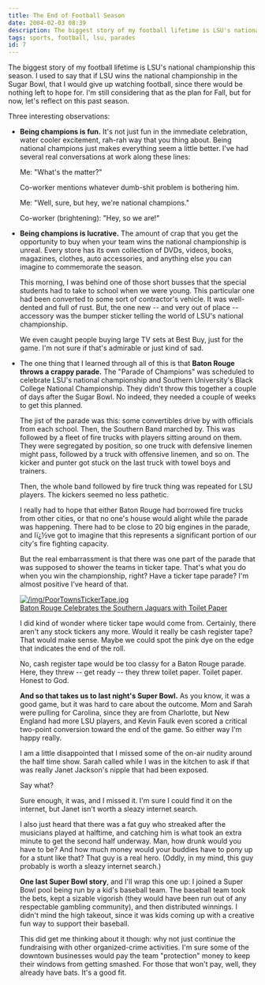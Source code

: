 ```yaml
---
title: The End of Football Season
date: 2004-02-03 08:39
description: The biggest story of my football lifetime is LSU's national championship this season.  I used to say that if LSU wins the national championship in the Sugar Bowl, that I would give up watching football, since there would be nothing left to hope for.  I'm still considering that as the plan for Fall, but for now, let's reflect on this past season.
tags: sports, football, lsu, parades
id: 7
---
```

The biggest story of my football lifetime is LSU's national championship this season.  I used to say that if LSU wins the national championship in the Sugar Bowl, that I would give up watching football, since there would be nothing left to hope for.  I'm still considering that as the plan for Fall, but for now, let's reflect on this past season.

Three interesting observations:

<ul><li><p>  <b>Being champions is fun.</b>  It's not just fun in the immediate celebration, water cooler excitement, rah-rah way that you thing about.  Being national champions just makes everything seem a little better.  I've had several real conversations at work along these lines:</p>

<p>Me:  "What's the matter?"</p>

<p>Co-worker mentions whatever dumb-shit problem is bothering him.</p>

<p>Me:  "Well, sure, but hey, we're national champions."</p>

<p>Co-worker (brightening):  "Hey, so we are!"</p>

</li><li><p><b>Being champions is lucrative.</b>  The amount of crap that you get the opportunity to buy when your team wins the national championship is unreal.  Every store has its own collection of DVDs, videos, books, magazines, clothes, auto accessories, and anything else you can imagine to commemorate the season.  </p>

<p>This morning, I was behind one of those short busses that the special students had to take to school when we were young.  This particular one had been converted to some sort of contractor's vehicle.  It was well-dented and full of rust.  But, the one new -- and very out of place -- accessory was the bumper sticker telling the world of LSU's national championship.
</p>

<p>We even caught people buying large TV sets at Best Buy, just for the game.  I'm not sure if that's admirable or just kind of sad.</p>

</li><li><p>  The one thing that I learned through all of this is that <b>Baton Rouge throws a crappy parade.</b>  The "Parade of Champions" was scheduled to celebrate LSU's national championship and Southern University's Black College National Championship.  They didn't throw this together a couple of days after the Sugar Bowl.  No indeed, they needed a couple of weeks to get this planned.</p>

<p>The jist of the parade was this:  some convertibles drive by with officials from each school.  Then, the Southern Band marched by.  This was followed by a fleet of fire trucks with players sitting around on them.  They were segregated by position, so one truck with defensive linemen might pass, followed by a truck with offensive linemen, and so on.  The kicker and punter got stuck on the last truck with towel boys and trainers.
</p>

<p>Then, the whole band followed by fire truck thing was repeated for LSU players.  The kickers seemed no less pathetic.
</p>

<p>I really had to hope that either Baton Rouge had borrowed fire trucks from other cities, or that no one's house would alight while the parade was happening.  There had to be close to 20 big engines in the parade, and Iï¿½ve got to imagine that this represents a significant portion of our city's fire fighting capacity.
</p>

<p>But the real embarrassment is that there was one part of the parade that was supposed to shower the teams in ticker tape.  That's what you do when you win the championship, right?  Have a ticker tape parade?  I'm almost positive I've heard of that.
</p>

<a class="lightview alignright" href="/img/PoorTownsTickerTape.jpg" data-lightview-caption="Baton Rouge Celebrates the Southern Jaguars with Toilet Paper" data-lightview-group="group1" style="width:350px;"><img src="/img/PoorTownsTickerTape.jpg" alt="/img/PoorTownsTickerTape.jpg"><br><span class="caption">Baton Rouge Celebrates the Southern Jaguars with Toilet Paper</span></a>

<p>I did kind of wonder where ticker tape would come from.  Certainly, there aren't any stock tickers any more.  Would it really be cash register tape?  That would make sense.  Maybe we could spot the pink dye on the edge that indicates the end of the roll.
</p>

<p>No, cash register tape would be too classy for a Baton Rouge parade.  Here, they threw -- get ready -- they threw toilet paper.  Toilet paper.  Honest to God.
</p>

<p><b>And so that takes us to last night's Super Bowl.</b>  As you know, it was a good game, but it was hard to care about the outcome.  Mom and Sarah were pulling for Carolina, since they are from Charlotte, but New England had more LSU players, and Kevin Faulk even scored a critical two-point conversion toward the end of the game.  So either way I'm happy really.
</p>

<p>I am a little disappointed that I missed some of the on-air nudity around the half time show.  Sarah called while I was in the kitchen to ask if that was really Janet Jackson's nipple that had been exposed.  
</p>

<p>Say what?  
</p>

<p>Sure enough, it was, and I missed it.  I'm sure I could find it on the internet, but Janet isn't worth a sleazy internet search.
</p>

<p>I also just heard that there was a fat guy who streaked after the musicians played at halftime, and catching him is what took an extra minute to get the second half underway.  Man, how drunk would you have to be?  And how much money would your buddies have to pony up for a stunt like that?  That guy is a real hero.  (Oddly, in my mind, this guy probably is worth a sleazy internet search.)</p>

<p><b>One last Super Bowl story</b>, and I'll wrap this one up:  I joined a Super Bowl pool being run by a kid's baseball team.  The baseball team took the bets, kept a sizable vigorish (they would have been run out of any respectable gambling community), and then distributed winnings.  I didn't mind the high takeout, since it was kids coming up with a creative fun way to support their baseball.  
</p>

<p>This did get me thinking about it though:  why not just continue the fundraising with other organized-crime activities.  I'm sure some of the downtown businesses would pay the team "protection" money to keep their windows from getting smashed.  For those that won't pay, well, they already have bats.  It's a good fit.
</p>

</li></ul>